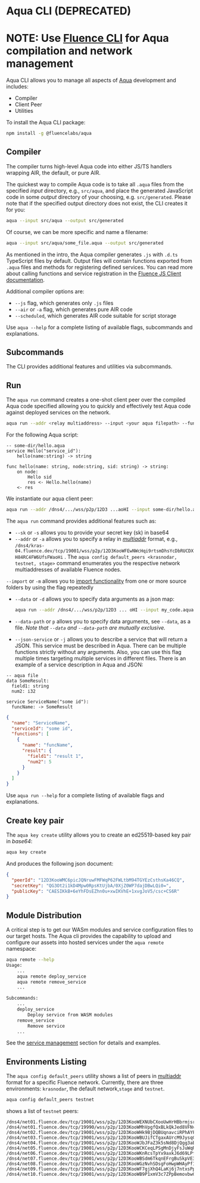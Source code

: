 # Aqua CLI (DEPRECATED)

# NOTE: Use [Fluence CLI](../../build/get_started.md) for Aqua compilation and network management 

Aqua CLI allows you to manage all aspects of [Aqua](../introduction.md) development and includes:

- Compiler
- Client Peer
- Utilities

To install the Aqua CLI package:

```sh
npm install -g @fluencelabs/aqua
```

## Compiler

The compiler turns high-level Aqua code into either JS/TS handlers wrapping AIR, the default, or pure AIR.

The quickest way to compile Aqua code is to take all `.aqua` files from the specified _input_ directory, e.g., `src/aqua`, and place the generated JavaScript code in some _output_ directory of your choosing, e.g. `src/generated`. Please note that if the specified output directory does not exist, the CLI creates it for you:

```sh
aqua --input src/aqua --output src/generated
```

Of course, we can be more specific and name a filename:

```sh
aqua --input src/aqua/some_file.aqua --output src/generated
```

As mentioned in the intro, the Aqua compiler generates `.js` with `.d.ts` TypeScript files by default. Output files will contain functions exported from `.aqua` files and methods for registering defined services. You can read more about calling functions and service registration in the [Fluence JS Client documentation](../../build/js-client/1-js-client.md).

Additional compiler options are:

- `--js` flag, which generates only `.js` files
- `--air` or `-a` flag, which generates pure AIR code
- `--scheduled`, which generates AIR code suitable for script storage

Use `aqua --help` for a complete listing of available flags, subcommands and explanations.

## Subcommands

The CLI provides additional features and utilities via subcommands.

## Run

The `aqua run` command creates a one-shot client peer over the compiled Aqua code specified allowing you to quickly and effectively test Aqua code against deployed services on the network.

```sh
aqua run --addr <relay multiaddress> --input <your aqua filepath> --func '<function name>(<args>)'
```

For the following Aqua script:

```aqua
-- some-dir/hello.aqua
service Hello("service_id"):
    hello(name:string) -> string

func hello(name: string, node:string, sid: string) -> string:
    on node:
        Hello sid
        res <- Hello.hello(name)
    <- res
```

We instantiate our aqua client peer:

```sh
aqua run --addr /dns4/.../wss/p2p/12D3 ...aoHI --input some-dir/hello.aqua --func 'hello("reader", "peer id", ["service id1", "service id2"])'
```

The `aqua run` command provides additional features such as:

- `--sk` or `-s` allows you to provide your secret key (sk) in base64
- `--addr` or `-a` allows you to specify a relay in [_multiaddr_](https://github.com/multiformats/multiaddr) format, e.g., `/dns4/kras-04.fluence.dev/tcp/19001/wss/p2p/12D3KooWFEwNWcHqi9rtsmDhsYcDbRUCDXH84RC4FW6UfsFWaoHi` . The `aqua config default_peers <krasnodar, testnet, stage>` command enumerates you the respective network multiaddresses of available Fluence nodes.

`--import` or `-m` allows you to [import functionality](../language/expressions/header.md) from one or more source folders by using the flag repeatedly

- `--data` or `-d` allows you to specify data arguments as a json map:

  ```sh
  aqua run --addr /dns4/.../wss/p2p/12D3 ... oHI --input my_code.aqua --func 'my_aqua_func(a, b)' --data '{"a": "some_string", "b": 123}'
  ```

- `--data-path` or `p` allows you to specify data arguments, see `--data`, as a file. _Note that `--data` and `--data-path` are mutually exclusive._
- `--json-service` or `-j` allows you to describe a service that will return a JSON. This service must be described in Aqua. There can be multiple functions strictly without any arguments. Also, you can use this flag multiple times targeting multiple services in different files. There is an example of a service description in Aqua and JSON:

```aqua
-- aqua file
data SomeResult:
  field1: string
  num2: i32

service ServiceName("some id"):
  funcName: -> SomeResult
```

```json
{
  "name": "ServiceName",
  "serviceId": "some id",
  "functions": [
    {
      "name": "funcName",
      "result": {
        "field1": "result 1",
        "num2": 5
      }
    }
  ]
}
```

Use `aqua run --help` for a complete listing of available flags and explanations.

## Create key pair

The `aqua key create` utility allows you to create an ed25519-based key pair in _base64_:

```sh
aqua key create
```

And produces the following json document:

```json
{
  "peerId": "12D3KooWMC6picJQNruwFMFWqP62FWLtbM94TGYEzCsthsKa46CQ",
  "secretKey": "QG3Ot2i1kD4Mpw0RpsKtUjbA/0XjZ0WP7dajDBwLQi0=",
  "publicKey": "CAESIKkB+6eYhFDsEZhn0u+xwIKVhE+1xvgJoV5/csc+CS6R"
}
```

## Module Distribution

A critical step is to get our WASm modules and service configuration files to our target hosts. The Aqua cli provides the capability to upload and configure our assets into hosted services under the `aqua remote` namespace:

```sh
aqua remote --help
Usage:
    ...
    aqua remote deploy_service
    aqua remote remove_service
    ...

Subcommands:
    ...
    deploy_service
        Deploy service from WASM modules
    remove_service
        Remove service
    ...
```

See the [service management](service-management.md) section for details and examples.

## Environments Listing

The `aqua config default_peers` utility shows a list of peers in [multiaddr](https://github.com/multiformats/multiaddr) format for a specific Fluence network. Currently, there are three environments: `krasnodar`, the default network,`stage` and `testnet`.

```sh
aqua config default_peers testnet
```

shows a list of `testnet` peers:

```
/dns4/net01.fluence.dev/tcp/19001/wss/p2p/12D3KooWEXNUbCXooUwHrHBbrmjsrpHXoEphPwbjQXEGyzbqKnE9
/dns4/net01.fluence.dev/tcp/19990/wss/p2p/12D3KooWMhVpgfQxBLkQkJed8VFNvgN4iE6MD7xCybb1ZYWW2Gtz
/dns4/net02.fluence.dev/tcp/19001/wss/p2p/12D3KooWHk9BjDQBUqnavciRPhAYFvqKBe4ZiPPvde7vDaqgn5er
/dns4/net03.fluence.dev/tcp/19001/wss/p2p/12D3KooWBUJifCTgaxAUrcM9JysqCcS4CS8tiYH5hExbdWCAoNwb
/dns4/net04.fluence.dev/tcp/19001/wss/p2p/12D3KooWJbJFaZ3k5sNd8DjQgg3aERoKtBAnirEvPV8yp76kEXHB
/dns4/net05.fluence.dev/tcp/19001/wss/p2p/12D3KooWCKCeqLPSgMnDjyFsJuWqREDtKNHx1JEBiwaMXhCLNTRb
/dns4/net06.fluence.dev/tcp/19001/wss/p2p/12D3KooWKnRcsTpYx9axkJ6d69LPfpPXrkVLe96skuPTAo76LLVH
/dns4/net07.fluence.dev/tcp/19001/wss/p2p/12D3KooWBSdm6TkqnEFrgBuSkpVE3dR1kr6952DsWQRNwJZjFZBv
/dns4/net08.fluence.dev/tcp/19001/wss/p2p/12D3KooWGzNvhSDsgFoHwpWHAyPf1kcTYCGeRBPfznL8J6qdyu2H
/dns4/net09.fluence.dev/tcp/19001/wss/p2p/12D3KooWF7gjXhQ4LaKj6j7ntxsPpGk34psdQicN2KNfBi9bFKXg
/dns4/net10.fluence.dev/tcp/19001/wss/p2p/12D3KooWB9P1xmV3c7ZPpBemovbwCiRRTKd3Kq2jsVPQN4ZukDf
```
